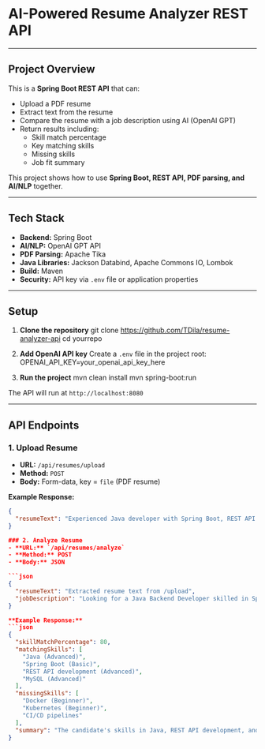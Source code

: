 # AI-Powered Resume Analyzer REST API

---

## Project Overview

This is a **Spring Boot REST API** that can:

- Upload a PDF resume
- Extract text from the resume
- Compare the resume with a job description using AI (OpenAI GPT)
- Return results including:
  - Skill match percentage
  - Key matching skills
  - Missing skills
  - Job fit summary

This project shows how to use **Spring Boot, REST API, PDF parsing, and AI/NLP** together.

---

## Tech Stack

- **Backend:** Spring Boot
- **AI/NLP:** OpenAI GPT API
- **PDF Parsing:** Apache Tika
- **Java Libraries:** Jackson Databind, Apache Commons IO, Lombok
- **Build:** Maven
- **Security:** API key via `.env` file or application properties

---

## Setup

1. **Clone the repository**
git clone https://github.com/TDila/resume-analyzer-api
cd yourrepo


2. **Add OpenAI API key**
Create a `.env` file in the project root:
OPENAI_API_KEY=your_openai_api_key_here


3. **Run the project**
mvn clean install
mvn spring-boot:run

The API will run at `http://localhost:8080`

---

## API Endpoints

### 1. Upload Resume
- **URL:** `/api/resumes/upload`
- **Method:** `POST`
- **Body:** Form-data, key = `file` (PDF resume)

**Example Response:**
```json
{
  "resumeText": "Experienced Java developer with Spring Boot, REST API..."
}

### 2. Analyze Resume
- **URL:** `/api/resumes/analyze`
- **Method:** POST
- **Body:** JSON

```json
{
  "resumeText": "Extracted resume text from /upload",
  "jobDescription": "Looking for a Java Backend Developer skilled in Spring Boot, REST APIs, and MySQL"
}

**Example Response:**
```json
{
  "skillMatchPercentage": 80,
  "matchingSkills": [
    "Java (Advanced)",
    "Spring Boot (Basic)",
    "REST API development (Advanced)",
    "MySQL (Advanced)"
  ],
  "missingSkills": [
    "Docker (Beginner)",
    "Kubernetes (Beginner)",
    "CI/CD pipelines"
  ],
  "summary": "The candidate's skills in Java, REST API development, and databases match well with the job requirements..."
}
